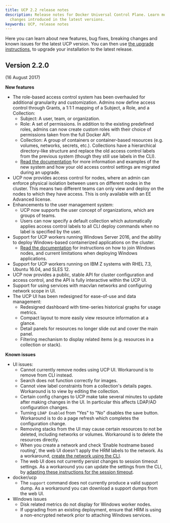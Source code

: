 ```yaml
---
title: UCP 2.2 release notes
description: Release notes for Docker Universal Control Plane. Learn more about the
  changes introduced in the latest versions.
keywords: UCP, release notes
---
```


Here you can learn about new features, bug fixes, breaking changes and
known issues for the latest UCP version.
You can then use [the upgrade instructions](admin/install/upgrade.md), to
upgrade your installation to the latest release.

## Version 2.2.0

(16 August 2017)

**New features**

* The role-based access control system has been overhauled for additional
granularity and customization. Admins now define access control through Grants,
a 1:1:1 mapping of a Subject, a Role, and a Collection:
  * Subject: A user, team, or organization.
  * Role: A set of permissions. In addition to the existing predefined roles,
  admins can now create custom roles with their choice of permissions taken
  from the full Docker API.
  * Collection: A group of containers or container-based resources (e.g. volumes,
  networks, secrets, etc.). Collections have a hierarchical directory-like structure
  and replace the old access control labels from the previous system (though they
  still use labels in the CLI).
  * [Read the documentation](admin/manage-users.md#transition-from-ucp-21-access-control)
   for more information and examples of the new system and how your old access
   control settings are migrated during an upgrade.
* UCP now provides access control for nodes, where an admin can enforce
physical isolation between users on different nodes in the cluster. This means two
different teams can only view and deploy on the nodes to which they have access.
This is only available with an EE Advanced license.
* Enhancements to the user management system:
  * UCP now supports the user concept of organizations, which are groups of teams.
  * Users can now specify a default collection which automatically applies
  access control labels to all CLI deploy commands when no label is specified by
  the user.
* Support for UCP workers running Windows Server 2016, and the ability to deploy
Windows-based containerized applications on the cluster.
  * [Read the documentation](admin/configure/join-windows-worker-nodes/index.md)
  for instructions on how to join Windows nodes, and current limitations when
  deploying Windows applications.
* Support for UCP workers running on IBM Z systems with RHEL 7.3, Ubuntu 16.04,
and SLES 12.
* UCP now provides a public, stable API for cluster configuration and access control,
and the API is fully interactive within the UCP UI.
* Support for using services with macvlan networks and configuring network scope in UI.
* The UCP UI has been redesigned for ease-of-use and data management:
  * Redesigned dashboard with time-series historical graphs for usage metrics.
  * Compact layout to more easily view resource information at a glance.
  * Detail panels for resources no longer slide out and cover the main panel.
  * Filtering mechanism to display related items (e.g. resources in a collection or stack).

**Known issues**

* UI issues:
  * Cannot currently remove nodes using UCP UI. Workaround is to remove from CLI
  instead.
  * Search does not function correctly for images.
  * Cannot view label constraints from a collection's details pages. Workaround
  is to view by editing the collection.
  * Certain config changes to UCP make take several minutes to update after making
  changes in the UI. In particular this affects LDAP/AD configuration changes.
  * Turning `LDAP Enabled` from "Yes" to "No" disables the save button. Workaround
  is to do a page refresh which completes the configuration change.
  * Removing stacks from the UI may cause certain resources to not be deleted,
  including networks or volumes. Workaround is to delete the resources directly.
  * When you create a network and check 'Enable hostname based routing', the web
  UI doesn't apply the HRM labels to the network. As a workaround,
  [create the network using the CLI](https://docs.docker.com/datacenter/ucp/2.2/guides/user/services/use-domain-names-to-access-services/#service-labels).
  * The web UI does not currently persist changes to session timeout settings.
  As a workaround you can update the settings from the CLI, by [adapting these instructions for the
  session timeout](https://docs.docker.com/datacenter/ucp/2.2/guides/admin/configure/external-auth/enable-ldap-config-file/).
* docker/ucp
  * The `support` command does not currently produce a valid support dump. As a
  workaround you can download a support dumps from the web UI.
* Windows issues
  * Disk related metrics do not display for Windows worker nodes.
  * If upgrading from an existing deployment, ensure that HRM is using a non-encrypted
  network prior to attaching Windows services.
